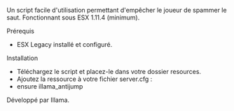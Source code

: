 Un script facile d'utilisation permettant d'empêcher le joueur de spammer le saut. Fonctionnant sous ESX 1.11.4 (minimum). 

Prérequis

- ESX Legacy installé et configuré.

Installation

- Téléchargez le script et placez-le dans votre dossier resources.
- Ajoutez la ressource à votre fichier server.cfg :
- ensure illama_antijump

Développé par Illama.
